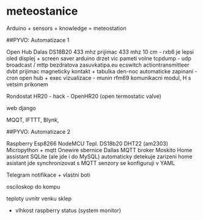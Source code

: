 # meteostanice

Arduino + sensors + knowledge = meteostation




##PYVO: Automatizace 1


Open Hub
Dalas DS18B20
433 mhz prijimac
433 mhz 10 cm - rxb6 je lepsi
oled displej + screen saver
arduino drzet vic pameti volne
tcpdump - udp broadcast / mttp
bezdratova zasuvkatipa.eu
ecswitch actiontransmitteer
dvbt prijimac
magneticky kontakt + tabulka den-noc
automaticke zapinani - cron
open hub + exec
vizualizace - munin
rfm69 komunikacni modul, H s vetsim prikonem


Rondostat HR20 - hack - OpenHR20 (open termostatic valve)

web django

MQQT, IFTTT, Blynk,


##PYVO: Automatizace 2

Raspberry
Esp8266 NodeMCU
Tepl. DS18b20
DHT22 (am2303)
Micropython + mqtt
Onewire sbernice Dallas
MQTT broker Moskito
Home assistant SQLite (ale jde i do MySQL) automaticky detekuje zarizeni
home asistant jde synchronizovat s MQTT
senzory se konfiguruji v YAML

Telegram notifikace + vlastni boti

osciloskop do kompu

teploty uvnitr venku
sklep
+ vlhkost
raspberry status (system monitor)


